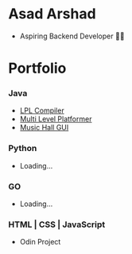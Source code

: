 # Asad Arshad 
- Aspiring Backend Developer 👨‍💻

# Portfolio

### Java
- [LPL Compiler](https://github.com/AsadArshad2/LPL-Compiler)
- [Multi Level Platformer](https://github.com/AsadArshad2/JavaPlatformer)
- [Music Hall GUI](https://github.com/AsadArshad2/GUI-Group8)

### Python 
- Loading...

### GO
- Loading...

### HTML | CSS | JavaScript 
- Odin Project 



